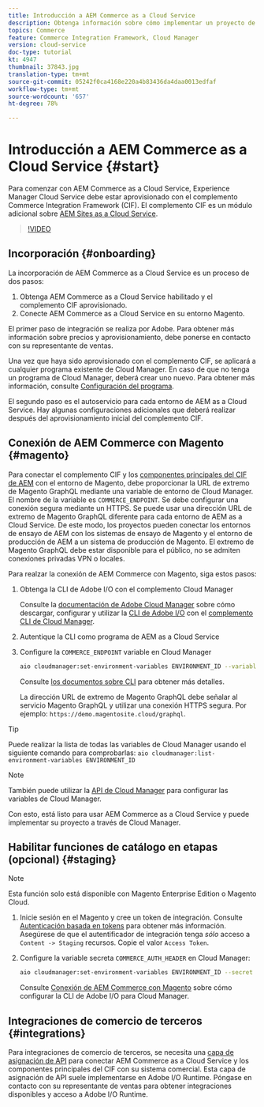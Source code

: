 ```yaml
---
title: Introducción a AEM Commerce as a Cloud Service
description: Obtenga información sobre cómo implementar un proyecto de AEM habilitado para el comercio en un AEM en ejecución como entorno de servicio de nube. Utilice las funciones de Adobe Cloud Manager y una canalización CI/CD para crear la tienda de referencia de Venia en un entorno en ejecución.
topics: Commerce
feature: Commerce Integration Framework, Cloud Manager
version: cloud-service
doc-type: tutorial
kt: 4947
thumbnail: 37843.jpg
translation-type: tm+mt
source-git-commit: 05242f0ca4168e220a4b83436da4daa0013edfaf
workflow-type: tm+mt
source-wordcount: '657'
ht-degree: 78%

---
```



# Introducción a AEM Commerce as a Cloud Service {#start}

Para comenzar con AEM Commerce as a Cloud Service, Experience Manager Cloud Service debe estar aprovisionado con el complemento Commerce Integration Framework (CIF). El complemento CIF es un módulo adicional sobre [AEM Sites as a Cloud Service](https://docs.adobe.com/content/help/es-ES/experience-manager-cloud-service/sites/home.html).

>[!VIDEO](https://video.tv.adobe.com/v/37843?quality=12&learn=on)

## Incorporación {#onboarding}

La incorporación de AEM Commerce as a Cloud Service es un proceso de dos pasos:

1. Obtenga AEM Commerce as a Cloud Service habilitado y el complemento CIF aprovisionado.
2. Conecte AEM Commerce as a Cloud Service en su entorno Magento.

El primer paso de integración se realiza por Adobe. Para obtener más información sobre precios y aprovisionamiento, debe ponerse en contacto con su representante de ventas.

Una vez que haya sido aprovisionado con el complemento CIF, se aplicará a cualquier programa existente de Cloud Manager. En caso de que no tenga un programa de Cloud Manager, deberá crear uno nuevo. Para obtener más información, consulte [Configuración del programa](https://docs.adobe.com/content/help/es-ES/experience-manager-cloud-manager/using/getting-started/setting-up-program.html).

El segundo paso es el autoservicio para cada entorno de AEM as a Cloud Service. Hay algunas configuraciones adicionales que deberá realizar después del aprovisionamiento inicial del complemento CIF.

## Conexión de AEM Commerce con Magento {#magento}

Para conectar el complemento CIF y los [componentes principales del CIF de AEM](https://github.com/adobe/aem-core-cif-components) con el entorno de Magento, debe proporcionar la URL de extremo de Magento GraphQL mediante una variable de entorno de Cloud Manager. El nombre de la variable es `COMMERCE_ENDPOINT`. Se debe configurar una conexión segura mediante un HTTPS.
Se puede usar una dirección URL de extremo de Magento GraphQL diferente para cada entorno de AEM as a Cloud Service. De este modo, los proyectos pueden conectar los entornos de ensayo de AEM con los sistemas de ensayo de Magento y el entorno de producción de AEM a un sistema de producción de Magento. El extremo de Magento GraphQL debe estar disponible para el público, no se admiten conexiones privadas VPN o locales.

Para realzar la conexión de AEM Commerce con Magento, siga estos pasos:

1. Obtenga la CLI de Adobe I/O con el complemento Cloud Manager

   Consulte la [documentación de Adobe Cloud Manager](https://docs.adobe.com/content/help/es-ES/experience-manager-cloud-manager/using/introduction-to-cloud-manager.html) sobre cómo descargar, configurar y utilizar la [CLI de Adobe I/O](https://github.com/adobe/aio-cli) con el [complemento CLI de Cloud Manager](https://github.com/adobe/aio-cli-plugin-cloudmanager).

2. Autentique la CLI como programa de AEM as a Cloud Service

3. Configure la `COMMERCE_ENDPOINT` variable en Cloud Manager

   ```bash
   aio cloudmanager:set-environment-variables ENVIRONMENT_ID --variable COMMERCE_ENDPOINT "<Magento GraphQL endpoint URL>"
   ```

   Consulte [los documentos sobre CLI](https://github.com/adobe/aio-cli-plugin-cloudmanager#aio-cloudmanagerset-environment-variables-environmentid) para obtener más detalles.

   La dirección URL de extremo de Magento GraphQL debe señalar al servicio Magento GraphQL y utilizar una conexión HTTPS segura. Por ejemplo: `https://demo.magentosite.cloud/graphql`.

>[!TIP]
>
>Puede realizar la lista de todas las variables de Cloud Manager usando el siguiente comando para comprobarlas: `aio cloudmanager:list-environment-variables ENVIRONMENT_ID`

>[!NOTE]
>
>También puede utilizar la [API de Cloud Manager](https://www.adobe.io/apis/experiencecloud/cloud-manager/docs.html) para configurar las variables de Cloud Manager.

Con esto, está listo para usar AEM Commerce as a Cloud Service y puede implementar su proyecto a través de Cloud Manager.

## Habilitar funciones de catálogo en etapas (opcional) {#staging}

>[!NOTE]
>
>Esta función solo está disponible con Magento Enterprise Edition o Magento Cloud.

1. Inicie sesión en el Magento y cree un token de integración. Consulte [Autenticación basada en tokens](https://devdocs.magento.com/guides/v2.4/get-started/authentication/gs-authentication-token.html#integration-tokens) para obtener más información. Asegúrese de que el autentificador de integración tenga *sólo* acceso a `Content -> Staging` recursos. Copie el valor `Access Token`.

1. Configure la variable secreta `COMMERCE_AUTH_HEADER` en Cloud Manager:

   ```bash
   aio cloudmanager:set-environment-variables ENVIRONMENT_ID --secret COMMERCE_AUTH_HEADER "Authorization Bearer: <Access Token>"
   ```

   Consulte [Conexión de AEM Commerce con Magento](#magento) sobre cómo configurar la CLI de Adobe I/O para Cloud Manager.

## Integraciones de comercio de terceros {#integrations}

Para integraciones de comercio de terceros, se necesita una [capa de asignación de API](architecture/third-party.md) para conectar AEM Commerce as a Cloud Service y los componentes principales del CIF con su sistema comercial. Esta capa de asignación de API suele implementarse en Adobe I/O Runtime. Póngase en contacto con su representante de ventas para obtener integraciones disponibles y acceso a Adobe I/O Runtime.
